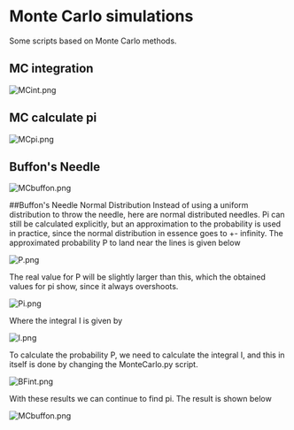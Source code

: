 # Monte Carlo simulations
Some scripts based on Monte Carlo methods.

## MC integration
![MCint.png](https://github.com/Bootlegg/MonteCarlo/blob/master/MCint.png)

## MC calculate pi
![MCpi.png](https://github.com/Bootlegg/MonteCarlo/blob/master/MCpi.png)

## Buffon's Needle
![MCbuffon.png](https://github.com/Bootlegg/MonteCarlo/blob/master/MCBuffon.png)

##Buffon's Needle Normal Distribution
Instead of using a uniform distribution to throw the needle, here are normal distributed needles. 
Pi can still be calculated explicitly, but an approximation to the probability is used in practice, since the normal distribution in essence goes to +- infinity.
The approximated probability P to land near the lines is given below

![P.png](https://github.com/Bootlegg/MonteCarlo/blob/master/P.png)

The real value for P will be slightly larger than this, which the obtained values for pi show, since it always overshoots.

![Pi.png](https://github.com/Bootlegg/MonteCarlo/blob/master/Pi.png)

Where the integral I is given by

![I.png](https://github.com/Bootlegg/MonteCarlo/blob/master/I.png)

To calculate the probability P, we need to calculate the integral I, and this in itself is done by changing the MonteCarlo.py script.

![BFint.png](https://github.com/Bootlegg/MonteCarlo/blob/master/BFint.png)

With these results we can continue to find pi. The result is shown below

![MCbuffon.png](https://github.com/Bootlegg/MonteCarlo/blob/master/MCBuffonGauss.png)
